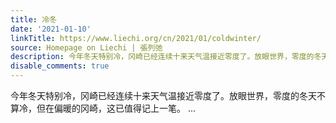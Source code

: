 ```yaml
---
title: 冷冬
date: '2021-01-10'
linkTitle: https://www.liechi.org/cn/2021/01/coldwinter/
source: Homepage on Liechi | 張列弛
description: 今年冬天特别冷，冈崎已经连续十来天气温接近零度了。放眼世界，零度的冬天不算冷，但在偏暖的冈崎，这已值得记上一笔。 ...
disable_comments: true
---
```

今年冬天特别冷，冈崎已经连续十来天气温接近零度了。放眼世界，零度的冬天不算冷，但在偏暖的冈崎，这已值得记上一笔。 ...